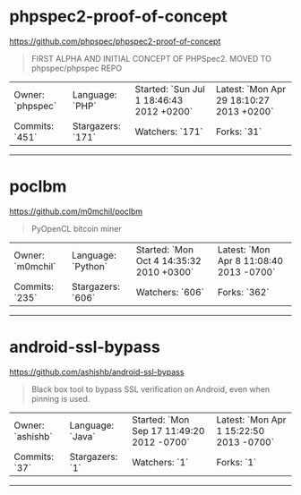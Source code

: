 # phpspec2-proof-of-concept

https://github.com/phpspec/phpspec2-proof-of-concept
<blockquote>
FIRST ALPHA AND INITIAL CONCEPT OF PHPSpec2. MOVED TO phpspec/phpspec REPO
</blockquote>

<table>
<tr><td>Owner: `phpspec`</td>
    <td>Language: `PHP`</td>
    <td>Started: `Sun Jul 1 18:46:43 2012 +0200`</td>
    <td>Latest: `Mon Apr 29 18:10:27 2013 +0200`</td></tr>
<tr><td>Commits: `451`</td>
    <td>Stargazers: `171`</td>
    <td>Watchers: `171`</td>
    <td>Forks: `31`</td></tr>
</table>

---

# poclbm

https://github.com/m0mchil/poclbm
<blockquote>
PyOpenCL bitcoin miner
</blockquote>

<table>
<tr><td>Owner: `m0mchil`</td>
    <td>Language: `Python`</td>
    <td>Started: `Mon Oct 4 14:35:32 2010 +0300`</td>
    <td>Latest: `Mon Apr 8 11:08:40 2013 -0700`</td></tr>
<tr><td>Commits: `235`</td>
    <td>Stargazers: `606`</td>
    <td>Watchers: `606`</td>
    <td>Forks: `362`</td></tr>
</table>

---

# android-ssl-bypass

https://github.com/ashishb/android-ssl-bypass
<blockquote>
Black box tool to bypass SSL verification on Android, even when pinning is used.
</blockquote>

<table>
<tr><td>Owner: `ashishb`</td>
    <td>Language: `Java`</td>
    <td>Started: `Mon Sep 17 11:49:20 2012 -0700`</td>
    <td>Latest: `Mon Apr 1 15:22:50 2013 -0700`</td></tr>
<tr><td>Commits: `37`</td>
    <td>Stargazers: `1`</td>
    <td>Watchers: `1`</td>
    <td>Forks: `1`</td></tr>
</table>

---


